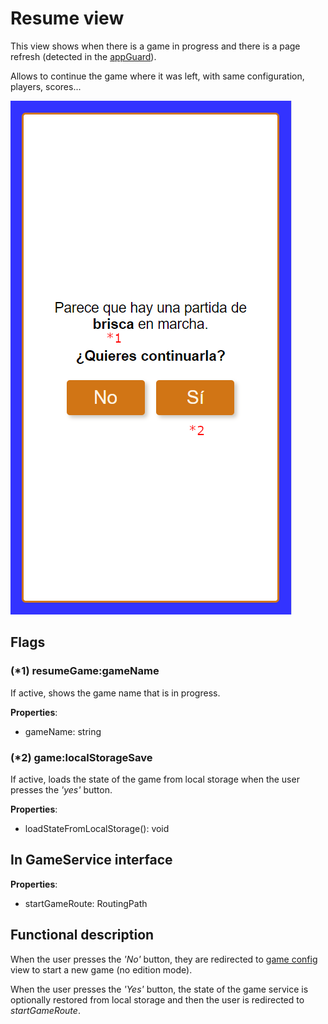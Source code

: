 # Resume view

This view shows when there is a game in progress and there is a page refresh (detected in the [appGuard](../src/app/app.guard.ts)).

Allows to continue the game where it was left, with same configuration, players, scores...

![resume view](./images/resume.png)

## Flags

### (*1) resumeGame:gameName

If active, shows the game name that is in progress.

**Properties**:

- gameName: string

### (*2) game:localStorageSave

If active, loads the state of the game from local storage when the user presses the _'yes'_ button.

**Properties**:

- loadStateFromLocalStorage(): void

## In GameService interface

**Properties**:

- startGameRoute: RoutingPath

## Functional description

When the user presses the _'No'_ button, they are redirected to [game config](./GAME_CONFIG.md) view to start a new game (no edition mode).

When the user presses the _'Yes'_ button, the state of the game service is optionally restored from local storage and then the user is redirected to _startGameRoute_.
